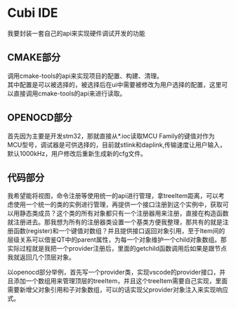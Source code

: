 # Cubi IDE
我要封装一套自己的api来实现硬件调试开发的功能

## CMAKE部分
调用cmake-tools的api来实现项目的配置、构建、清理。  
其中配置是可以被选择的，被选择后在ui中需要被修改为用户选择的配置，这里可以直接调用cmake-tools的api来进行读取。

## OPENOCD部分
首先因为主要是开发stm32，那就直接从*.ioc读取MCU Family的键值对作为MCU型号，调试器是可供选择的，目前就stlink和daplink,传输速度让用户输入，默认1000kHz，用户修改后重新生成新的cfg文件。

## 代码部分
我希望能将视图，命令注册等使用统一的api进行管理，拿treeItem距离，可以考虑使用一个统一的类的实例进行管理，再提供一个接口注册到这个实例中，获取可以用静态类成员？这个类的所有对象都只有一个注册器用来注册，直接在构造函数就注册进去。那我想为所有的注册器类设置一个基类方便我整理，那共有的就是注册函数(register)和一个键值对数组？并且提供接口返回对象引用，至于Item间的层级关系可以借鉴QT中的parent属性，为每一个对象维护一个child对象数组。那实际过程就是我把一个provider注册后，里面的getchild函数调用后如果是跟节点我就返回几个顶层对象。  

以openocd部分举例，首先写一个provider类，实现vscode的provider接口，并且添加一个数组用来管理顶层的treeItem，并且这个treeItem需要自己实现，里面需要新增父对象引用和子对象数组，可以的话实现父provider对象注入来实现响应式。
